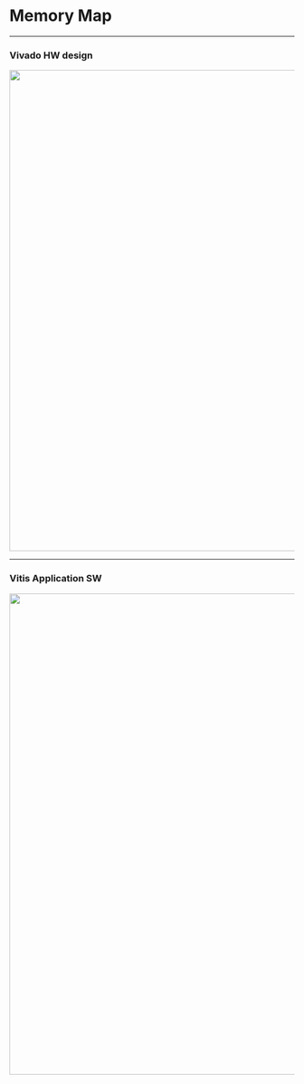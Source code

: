 # Memory Map

---
### Vivado HW design

<img src="https://github.com/user-attachments/assets/42a4e4c0-5215-4c2b-82bc-6af519ac0dcd" width=850>


---
### Vitis Application SW 

<img src="https://github.com/user-attachments/assets/2e9ab48c-03d3-4649-b8f7-4cd149a0cce2" width=850>
